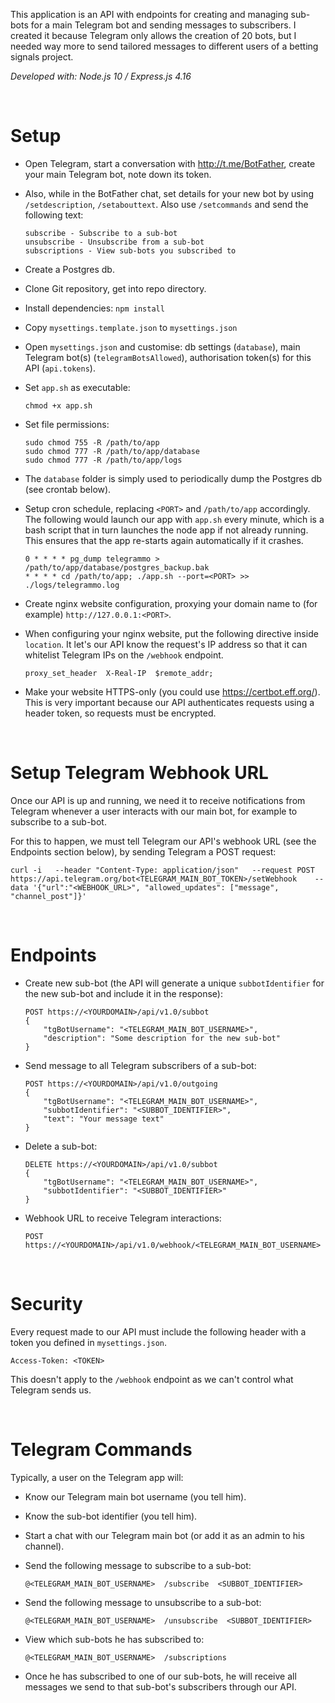 
This application is an API with endpoints for creating and managing sub-bots for a main Telegram bot and sending messages to subscribers. I created it because Telegram only allows the creation of 20 bots, but I needed way more to send tailored messages to different users of a betting signals project.

*Developed with: Node.js 10 / Express.js 4.16*

&nbsp;
&nbsp;

# Setup

* Open Telegram, start a conversation with http://t.me/BotFather, create your main Telegram bot, note down its token.

* Also, while in the BotFather chat, set details for your new bot by using `/setdescription`, `/setabouttext`. Also use `/setcommands` and send the following text:
    ```
    subscribe - Subscribe to a sub-bot
    unsubscribe - Unsubscribe from a sub-bot
    subscriptions - View sub-bots you subscribed to
    ```

* Create a Postgres db.

* Clone Git repository, get into repo directory.

* Install dependencies: `npm install`

* Copy `mysettings.template.json` to `mysettings.json`

* Open `mysettings.json` and customise: db settings (`database`), main Telegram bot(s) (`telegramBotsAllowed`), authorisation token(s) for this API (`api.tokens`).

* Set `app.sh` as executable:
    ```
    chmod +x app.sh
    ```

* Set file permissions:
    ```
    sudo chmod 755 -R /path/to/app
    sudo chmod 777 -R /path/to/app/database
    sudo chmod 777 -R /path/to/app/logs
    ```

* The `database` folder is simply used to periodically dump the Postgres db (see crontab below).

* Setup cron schedule, replacing `<PORT>` and `/path/to/app` accordingly. The following would launch our app with `app.sh` every minute, which is a bash script that in turn launches the node app if not already running. This ensures that the app re-starts again automatically if it crashes.
    ```
    0 * * * * pg_dump telegrammo > /path/to/app/database/postgres_backup.bak
    * * * * cd /path/to/app; ./app.sh --port=<PORT> >> ./logs/telegrammo.log
    ```

* Create nginx website configuration, proxying your domain name to (for example) `http://127.0.0.1:<PORT>`.

* When configuring your nginx website, put the following directive inside `location`. It let's our API know the request's IP address so that it can whitelist Telegram IPs on the `/webhook` endpoint.
    ```
    proxy_set_header  X-Real-IP  $remote_addr;
    ```

* Make your website HTTPS-only (you could use https://certbot.eff.org/). This is very important because our API authenticates requests using a header token, so requests must be encrypted.

&nbsp;
&nbsp;

# Setup Telegram Webhook URL

Once our API is up and running, we need it to receive notifications from Telegram whenever a user interacts with our main bot, for example to subscribe to a sub-bot.

For this to happen, we must tell Telegram our API's webhook URL (see the Endpoints section below), by sending Telegram a POST request:

```
curl -i   --header "Content-Type: application/json"   --request POST  https://api.telegram.org/bot<TELEGRAM_MAIN_BOT_TOKEN>/setWebhook    --data '{"url":"<WEBHOOK_URL>", "allowed_updates": ["message", "channel_post"]}'
```

&nbsp;
&nbsp;

# Endpoints

* Create new sub-bot (the API will generate a unique `subbotIdentifier` for the new sub-bot and include it in the response):
    ```
    POST https://<YOURDOMAIN>/api/v1.0/subbot
    {
        "tgBotUsername": "<TELEGRAM_MAIN_BOT_USERNAME>",
        "description": "Some description for the new sub-bot"
    }
    ```

* Send message to all Telegram subscribers of a sub-bot:
    ```
    POST https://<YOURDOMAIN>/api/v1.0/outgoing
    {
        "tgBotUsername": "<TELEGRAM_MAIN_BOT_USERNAME>",
        "subbotIdentifier": "<SUBBOT_IDENTIFIER>",
        "text": "Your message text"
    }
    ```

* Delete a sub-bot:
    ```
    DELETE https://<YOURDOMAIN>/api/v1.0/subbot
    {
        "tgBotUsername": "<TELEGRAM_MAIN_BOT_USERNAME>",
        "subbotIdentifier": "<SUBBOT_IDENTIFIER>"
    }
    ```

* Webhook URL to receive Telegram interactions:
    ```
    POST https://<YOURDOMAIN>/api/v1.0/webhook/<TELEGRAM_MAIN_BOT_USERNAME>
    ```

&nbsp;
&nbsp;

# Security

Every request made to our API must include the following header with a token you defined in `mysettings.json`.
```
Access-Token: <TOKEN>
```
This doesn't apply to the `/webhook` endpoint as we can't control what Telegram sends us.

&nbsp;
&nbsp;

# Telegram Commands

Typically, a user on the Telegram app will:

* Know our Telegram main bot username (you tell him).

* Know the sub-bot identifier (you tell him).

* Start a chat with our Telegram main bot (or add it as an admin to his channel).

* Send the following message to subscribe to a sub-bot:
    ```
    @<TELEGRAM_MAIN_BOT_USERNAME>  /subscribe  <SUBBOT_IDENTIFIER>
    ```

* Send the following message to unsubscribe to a sub-bot:
    ```
    @<TELEGRAM_MAIN_BOT_USERNAME>  /unsubscribe  <SUBBOT_IDENTIFIER>
    ```

* View which sub-bots he has subscribed to:
    ```
    @<TELEGRAM_MAIN_BOT_USERNAME>  /subscriptions
    ```

* Once he has subscribed to one of our sub-bots, he will receive all messages we send to that sub-bot's subscribers through our API.
